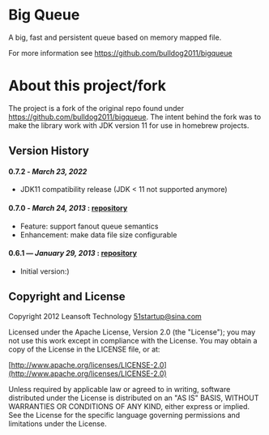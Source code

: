 # Big Queue

A big, fast and persistent queue based on memory mapped file.

For more information see https://github.com/bulldog2011/bigqueue

# About this project/fork
The project is a fork of the original repo found under https://github.com/bulldog2011/bigqueue. The intent behind the fork was to make the library work with JDK version 11 for use in homebrew projects.

## Version History

#### 0.7.2 - *March 23, 2022*
  * JDK11 compatibility release (JDK < 11 not supported anymore)

#### 0.7.0 - *March 24, 2013* : [repository](https://github.com/bulldog2011/bulldog-repo/tree/master/repo/releases/com/leansoft/bigqueue/0.7.0)
  * Feature: support fanout queue semantics
  * Enhancement: make data file size configurable

#### 0.6.1 — *January 29, 2013* : [repository](https://github.com/bulldog2011/bulldog-repo/tree/master/repo/releases/com/leansoft/bigqueue/0.6.1)

  * Initial version:)


## Copyright and License
Copyright 2012 Leansoft Technology <51startup@sina.com>

Licensed under the Apache License, Version 2.0 (the "License"); you may not use this work except in compliance with the License. You may obtain a copy of the License in the LICENSE file, or at:

[http://www.apache.org/licenses/LICENSE-2.0](http://www.apache.org/licenses/LICENSE-2.0)

Unless required by applicable law or agreed to in writing, software distributed under the License is distributed on an "AS IS" BASIS, WITHOUT WARRANTIES OR CONDITIONS OF ANY KIND, either express or implied. See the License for the specific language governing permissions and limitations under the License.

